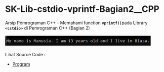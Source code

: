 # SK-Lib-cstdio-vprintf-Bagian2__CPP
Arsip Pemrograman C++ - Memahami function <code><b>vprintf()</b></code>pada Library <code><b>&lt;cstdio></b></code> di Pemrograman C++ (Bagian 2)<br><br>
<img src="https://github.com/RizkyKhapidsyah/SK-Lib-cstdio-vprintf-Bagian2__CPP/blob/master/SK-Lib-cstdio-vprintf-Bagian2__CPP/x64/result/001.PNG"><br><br>
Lihat Source Code : <br>
- <a href="https://github.com/RizkyKhapidsyah/SK-Lib-cstdio-vprintf-Bagian2__CPP/blob/master/SK-Lib-cstdio-vprintf-Bagian2__CPP/Source.cpp">Program</a>
